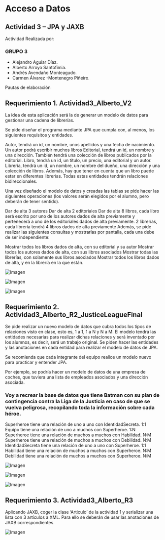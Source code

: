# Acceso a Datos

## Actividad 3 –  JPA y JAXB

Actividad Realizada por:

### GRUPO 3

- Alejandro Aguiar Díaz. 
- Alberto Arroyo Santofimia.
- Andrés Avendaño Monteagudo. 
- Carmen Álvarez -Montenegro Piñeiro.

Pautas de elaboración

## Requerimiento 1. Actividad3_Alberto_V2

La idea de esta aplicación será la de generar un modelo de datos para gestionar una cadena de librerías.

Se pide diseñar el programa mediante JPA que cumpla con, al menos, los siguientes requisitos y entidades.

Autor, tendrá un id, un nombre, unos apellidos y una fecha de nacimiento. Un autor podrá escribir muchos libros
Editorial, tendrá un id, un nombre y una dirección. También tendrá una colección de libros publicados por la editorial.
Libro, tendrá un id, un título, un precio, una editorial y un autor.
Librería, tendrá un id, un nombre, un nombre del dueño, una dirección y una colección de libros. Además, hay que tener en cuenta que un libro puede estar en diferentes librerías.
Todas estas entidades tendrán relaciones bidireccionales.

Una vez diseñado el modelo de datos y creadas las tablas se pide hacer las siguientes operaciones (los valores serán elegidos por el alumno, pero deberán de tener sentido).

Dar de alta 3 autores
Dar de alta 2 editoriales
Dar de alta 8 libros, cada libro será escrito por uno de los autores dados de alta previamente y pertenecerá a uno de los editoriales dados de alta previamente.
2 librerías, cada librería tendrá 4 libros dados de alta previamente
Además, se pide realizar las siguientes consultas y mostrarlas por pantalla, cada una debe de ser independiente:

Mostrar todos los libros dados de alta, con su editorial y su autor
Mostrar todos los autores dados de alta, con sus libros asociados
Mostrar todas las librerías, con solamente sus libros asociados
Mostrar todos los libros dados de alta, y en la librería en la que están.

![Imagen](imgReadme/Imagen1.png)

![Imagen](imgReadme/Imagen1-2.png)

![Imagen](imgReadme/Imagen1-3.png)



## Requerimiento 2. Actividad3_Alberto_R2_JusticeLeagueFinal

Se pide realizar un nuevo modelo de datos que cubra todos los tipos de relaciones visto en clase, esto es, 1 a 1, 1 a N y N a M. El modelo tendrá las entidades necesarias para realizar dichas relaciones y será inventado por los alumnos, es decir, será un trabajo original. Se piden hacer las entidades y las anotaciones en cada entidad para realizar el modelo de datos de JPA.

Se recomienda que cada integrante del equipo realice un modelo nuevo para practicar y entender JPA.

Por ejemplo, se podría hacer un modelo de datos de una empresa de coches, que tuviera una lista de empleados asociados y una dirección asociada.

### Voy a recrear la base de datos que tiene Batman con su plan de contingencia contra la Liga de la Justicia en caso de que se vuelva peligrosa, recopilando toda la información sobre cada héroe.

Superheroe tiene una relación de uno a uno con IdentidadSecreta. 1:1
Equipo tiene una relación de uno a muchos con Superheroe. 1:N
Superheroe tiene una relación de muchos a muchos con Habilidad. N:M
Superheroe tiene una relación de muchos a muchos con Debilidad. N:M
IdentidadSecreta tiene una relación de uno a uno con Superheroe. 1:1
Habilidad tiene una relación de muchos a muchos con Superheroe. N:M
Debilidad tiene una relación de muchos a muchos con Superheroe. N:M

![Imagen](imgReadme/Imagen2-1.png)

![Imagen](imgReadme/Imagen2-2.png)

![Imagen](imgReadme/Imagen2-3.png)

## Requerimiento 3. Actividad3_Alberto_R3

Aplicando JAXB, coger la clase ‘Articulo’ de la actividad 1 y serializar una lista con 3 artículos a XML. Para ello se deberán de usar las anotaciones de JAXB correspondientes.

![Imagen](imgReadme/Imagen3.png)
